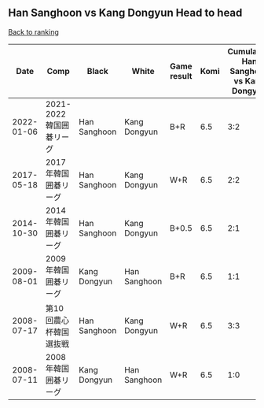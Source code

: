 ## Han Sanghoon vs Kang Dongyun Head to head

[Back to ranking](../../index.md)




| **Date** | **Comp** | **Black** | **White** | **Game result** | **Komi** | **Cumulative Han Sanghoon vs Kang Dongyun** | **Han Sanghoon streak** | **Kang Dongyun streak** | 
| --- | --- | --- | --- | --- | --- | --- | --- | --- |
| 2022-01-06 | 2021-2022韓国囲碁リーグ | Han Sanghoon | Kang Dongyun | B+R | 6.5 | 3:2 | 1 | 0 | 
| 2017-05-18 | 2017年韓国囲碁リーグ | Han Sanghoon | Kang Dongyun | W+R | 6.5 | 2:2 | 0 | 1 | 
| 2014-10-30 | 2014年韓国囲碁リーグ | Han Sanghoon | Kang Dongyun | B+0.5 | 6.5 | 2:1 | 1 | 0 | 
| 2009-08-01 | 2009年韓国囲碁リーグ | Kang Dongyun | Han Sanghoon | B+R | 6.5 | 1:1 | 0 | 1 | 
| 2008-07-17 | 第10回農心杯韓国選抜戦 | Han Sanghoon | Kang Dongyun | W+R | 6.5 | 3:3 | 0 | 1 | 
| 2008-07-11 | 2008年韓国囲碁リーグ | Kang Dongyun | Han Sanghoon | W+R | 6.5 | 1:0 | 1 | 0 |




